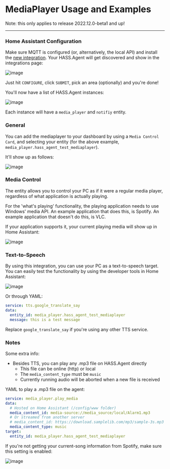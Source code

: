 # MediaPlayer Usage and Examples

Note: this only applies to release 2022.12.0-beta1 and up!

---

### Home Assistant Configuration

Make sure MQTT is configured (or, alternatively, the local API) and install the [new integration](https://github.com/LAB02-Research/HASS.Agent-Integration). Your HASS.Agent will get discovered and show in the integrations page:

![image](https://user-images.githubusercontent.com/81011038/198243976-ea1322ec-74da-4558-b261-58b690b4d563.png)

Just hit `CONFIGURE`, click `SUBMIT`, pick an area (optionally) and you're done!

You'll now have a list of HASS.Agent instances:

![image](https://user-images.githubusercontent.com/81011038/198244279-9a6804bb-c103-4c75-ad72-b6cdb07e8048.png)

Each instance will have a `media_player` and `notifiy` entity.

### General

You can add the mediaplayer to your dashboard by using a `Media Control Card`, and selecting your entity (for the above example, `media_player.hass_agent_test_mediaplayer`).

It'll show up as follows:

![image](https://user-images.githubusercontent.com/81011038/165727899-a6a5484b-fccc-4ad2-96a6-e38815b7c112.png)

### Media Control

The entity allows you to control your PC as if it were a regular media player, regardless of what application is actually playing. 

For the 'what's playing' functionality, the playing application needs to use Windows' media API. An example application that does this, is Spotify. An example application that doesn't do this, is VLC. 

If your application supports it, your current playing media will show up in Home Assistant:

![image](https://user-images.githubusercontent.com/81011038/198244995-e962c2b4-b8a7-488e-b4a4-b7279600326e.png)

### Text-to-Speech

By using this integration, you can use your PC as a text-to-speech target. You can easily test the functionality by using the developer tools in Home Assistant:

![image](https://user-images.githubusercontent.com/81011038/165731015-140b67f5-cd52-4f45-a994-d4a81dd293f2.png)

Or through YAML:

```yaml
service: tts.google_translate_say
data:
  entity_id: media_player.hass_agent_test_mediaplayer
  message: this is a test message
```

Replace `google_translate_say` if you're using any other TTS service.

### Notes

Some extra info:

* Besides TTS, you can play any .mp3 file on HASS.Agent directly
  * This file can be online (http) or local
  * The `media_content_type` must be `music`
  * Currently running audio will be aborted when a new file is received

YAML to play a .mp3 file on the agent:

```yaml
service: media_player.play_media
data:
  # Hosted on Home Assistant (/config/www folder)
  media_content_id: media-source://media_source/local/Alarm1.mp3
  # Or streamed from another server
  # media_content_id: https://download.samplelib.com/mp3/sample-3s.mp3
  media_content_type: music
target:
  entity_id: media_player.hass_agent_test_mediaplayer
```

If you're not getting your current-song information from Spotify, make sure this setting is enabled:

![image](https://user-images.githubusercontent.com/81011038/171420676-111115c0-ff15-4dad-978d-b5f3e7b6397c.png)

